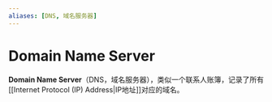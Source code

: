 ```yaml
---
aliases: [DNS, 域名服务器]
---
```


# Domain Name Server
**Domain Name Server**（DNS，域名服务器），类似一个联系人账簿，记录了所有[[Internet Protocol (IP) Address|IP地址]]对应的域名。